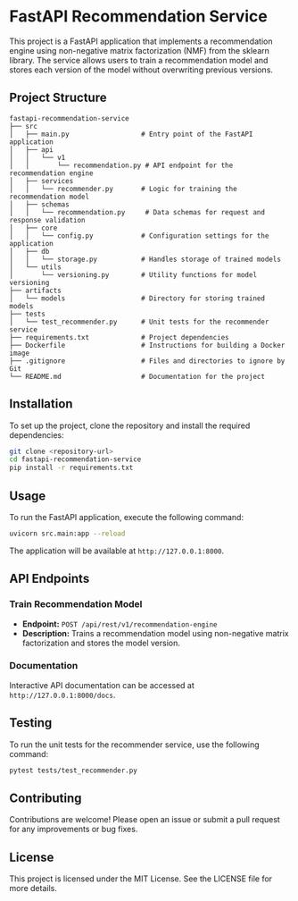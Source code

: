 # FastAPI Recommendation Service

This project is a FastAPI application that implements a recommendation engine using non-negative matrix factorization (NMF) from the sklearn library. The service allows users to train a recommendation model and stores each version of the model without overwriting previous versions.

## Project Structure

```
fastapi-recommendation-service
├── src
│   ├── main.py                  # Entry point of the FastAPI application
│   ├── api
│   │   └── v1
│   │       └── recommendation.py # API endpoint for the recommendation engine
│   ├── services
│   │   └── recommender.py       # Logic for training the recommendation model
│   ├── schemas
│   │   └── recommendation.py     # Data schemas for request and response validation
│   ├── core
│   │   └── config.py            # Configuration settings for the application
│   ├── db
│   │   └── storage.py           # Handles storage of trained models
│   └── utils
│       └── versioning.py        # Utility functions for model versioning
├── artifacts
│   └── models                   # Directory for storing trained models
├── tests
│   └── test_recommender.py      # Unit tests for the recommender service
├── requirements.txt             # Project dependencies
├── Dockerfile                   # Instructions for building a Docker image
├── .gitignore                   # Files and directories to ignore by Git
└── README.md                    # Documentation for the project
```

## Installation

To set up the project, clone the repository and install the required dependencies:

```bash
git clone <repository-url>
cd fastapi-recommendation-service
pip install -r requirements.txt
```

## Usage

To run the FastAPI application, execute the following command:

```bash
uvicorn src.main:app --reload
```

The application will be available at `http://127.0.0.1:8000`.

## API Endpoints

### Train Recommendation Model

- **Endpoint:** `POST /api/rest/v1/recommendation-engine`
- **Description:** Trains a recommendation model using non-negative matrix factorization and stores the model version.

### Documentation

Interactive API documentation can be accessed at `http://127.0.0.1:8000/docs`.

## Testing

To run the unit tests for the recommender service, use the following command:

```bash
pytest tests/test_recommender.py
```

## Contributing

Contributions are welcome! Please open an issue or submit a pull request for any improvements or bug fixes.

## License

This project is licensed under the MIT License. See the LICENSE file for more details.